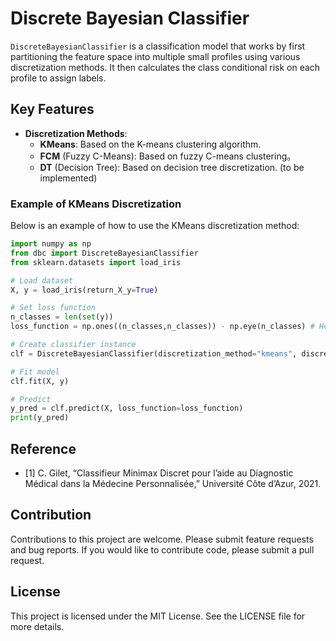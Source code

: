 # Discrete Bayesian Classifier

`DiscreteBayesianClassifier` is a classification model that works by first partitioning the feature space into multiple small profiles using various discretization methods. It then calculates the class conditional risk on each profile to assign labels.

## Key Features

- **Discretization Methods**:
  - **KMeans**: Based on the K-means clustering algorithm.
  - **FCM** (Fuzzy C-Means): Based on fuzzy C-means clustering。
  - **DT** (Decision Tree): Based on decision tree discretization. (to be implemented)

### Example of KMeans Discretization

Below is an example of how to use the KMeans discretization method:

```python
import numpy as np
from dbc import DiscreteBayesianClassifier
from sklearn.datasets import load_iris

# Load dataset
X, y = load_iris(return_X_y=True)

# Set loss function
n_classes = len(set(y))
loss_function = np.ones((n_classes,n_classes)) - np.eye(n_classes) # Here we use 0-1 loss

# Create classifier instance
clf = DiscreteBayesianClassifier(discretization_method="kmeans", discretization_params={"n_clusters": 3})

# Fit model
clf.fit(X, y)

# Predict
y_pred = clf.predict(X, loss_function=loss_function)
print(y_pred)
```

## Reference

- [1] C. Gilet, “Classifieur Minimax Discret pour l’aide  au Diagnostic Médical dans la  Médecine Personnalisée,” Université Côte d’Azur, 2021.


## Contribution

Contributions to this project are welcome. Please submit feature requests and bug reports. If you would like to contribute code, please submit a pull request.

## License

This project is licensed under the MIT License. See the LICENSE file for more details.
